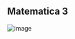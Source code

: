 ## Matematica 3
![image](https://github.com/user-attachments/assets/1154f3ff-8c97-4a4e-a557-f8532f5bd452)
